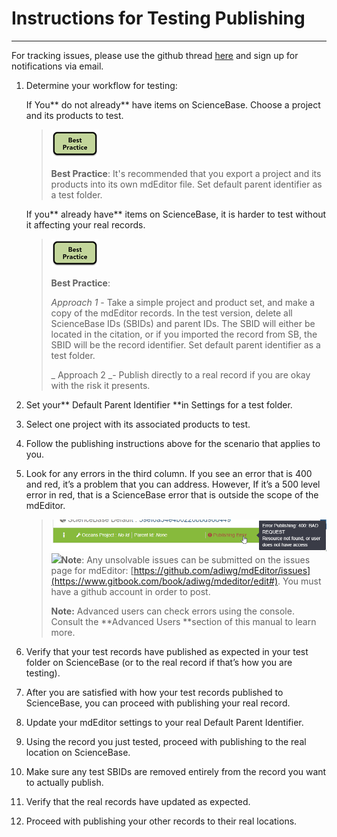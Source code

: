 # **Instructions for Testing Publishing**

---

For tracking issues, please use the github thread [here](https://github.com/adiwg/mdEditor/issues/128) and sign up for notifications via email.

1. Determine your workflow for testing:

   If You** do not already** have items on ScienceBase. Choose a project and its products to test.

   > ![](/assets/best_practice_small.png)
   >
   > **Best Practice**: It's recommended that you export a project and its products into its own mdEditor file. Set default parent identifier as a test folder.

   If you** already have** items on ScienceBase, it is harder to test without it affecting your real records.

   > ![](/assets/best_practice_small.png)
   >
   > **Best Practice**:
   >
   > _Approach 1_ - Take a simple project and product set, and make a copy of the mdEditor records. In the test version, delete all ScienceBase IDs \(SBIDs\) and parent IDs. The SBID will either be located in the citation, or if you imported the record from SB, the SBID will be the record identifier. Set default parent identifier as a test folder.
   >
   > _ Approach 2 _- Publish directly to a real record if you are okay with the risk it presents.

2. Set your** Default Parent Identifier **in Settings for a test folder.

3. Select one project with its associated products to test.

4. Follow the publishing instructions above for the scenario that applies to you.

5. Look for any errors in the third column. If you see an error that is 400 and red, it’s a problem that you can address. However, If it’s a 500 level error in red, that is a ScienceBase error that is outside the scope of the mdEditor.

   > ![](/assets/publishing_error.png)![](blob:https://www.gitbook.com/ef1b8987-0afc-45c3-b500-9cafedd75d77)**Note**: Any unsolvable issues can be submitted on the issues page for mdEditor: [https://github.com/adiwg/mdEditor/issues](https://www.gitbook.com/book/adiwg/mdeditor/edit#). You must have a github account in order to post.
   >
   > **Note:** Advanced users can check errors using the console. Consult the **Advanced Users **section of this manual to learn more.

6. Verify that your test records have published as expected in your test folder on ScienceBase \(or to the real record if that’s how you are testing\).

7. After you are satisfied with how your test records published to ScienceBase, you can proceed with publishing your real record.

8. Update your mdEditor settings to your real Default Parent Identifier.

9. Using the record you just tested, proceed with publishing to the real location on ScienceBase.

10. Make sure any test SBIDs are removed entirely from the record you want to actually publish.

11. Verify that the real records have updated as expected.

12. Proceed with publishing your other records to their real locations.




